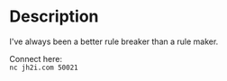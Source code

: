# Description
I've always been a better rule breaker than a rule maker.  
  
Connect here:  
`nc jh2i.com 50021`
